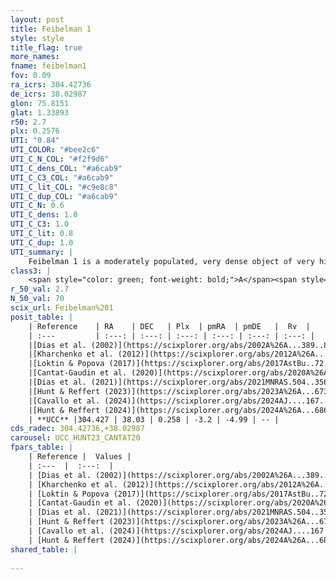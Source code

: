 ```yaml
---
layout: post
title: Feibelman 1
style: style
title_flag: true
more_names: 
fname: feibelman1
fov: 0.09
ra_icrs: 304.42736
de_icrs: 38.02987
glon: 75.8151
glat: 1.33893
r50: 2.7
plx: 0.2576
UTI: "0.84"
UTI_COLOR: "#bee2c6"
UTI_C_N_COL: "#f2f9d6"
UTI_C_dens_COL: "#a6cab9"
UTI_C_C3_COL: "#a6cab9"
UTI_C_lit_COL: "#c9e8c8"
UTI_C_dup_COL: "#a6cab9"
UTI_C_N: 0.6
UTI_C_dens: 1.0
UTI_C_C3: 1.0
UTI_C_lit: 0.8
UTI_C_dup: 1.0
UTI_summary: |
    Feibelman 1 is a moderately populated, very dense object of very high C3 quality. It is well-studied in the literature.
class3: |
    <span style="color: green; font-weight: bold;">A</span><span style="color: green; font-weight: bold;">A</span>
r_50_val: 2.7
N_50_val: 70
scix_url: Feibelman%201
posit_table: |
    | Reference    | RA    | DEC   | Plx  | pmRA  | pmDE   |  Rv  |
    | :---         | :---: | :---: | :---: | :---: | :---: | :---: |
    |[Dias et al. (2002)](https://scixplorer.org/abs/2002A%26A...389..871D) | 304.446 | 38.033 | -- | -2.35 | -2.24 | -8.9 |
    |[Kharchenko et al. (2012)](https://scixplorer.org/abs/2012A%26A...543A.156K) | 304.446 | 38.033 | -- | -1.52 | -0.96 | -- |
    |[Loktin & Popova (2017)](https://scixplorer.org/abs/2017AstBu..72..257L) | 304.44 | 38.033 | -- | -0.504 | -0.464 | -8.9 |
    |[Cantat-Gaudin et al. (2020)](https://scixplorer.org/abs/2020A%26A...640A...1C) | 304.417 | 38.03 | 0.26 | -3.192 | -4.956 | -- |
    |[Dias et al. (2021)](https://scixplorer.org/abs/2021MNRAS.504..356D) | 304.428 | 38.029 | 0.249 | -3.212 | -4.953 | -- |
    |[Hunt & Reffert (2023)](https://scixplorer.org/abs/2023A%26A...673A.114H) | 304.421 | 38.03 | 0.253 | -3.192 | -4.991 | -- |
    |[Cavallo et al. (2024)](https://scixplorer.org/abs/2024AJ....167...12C) | 304.424 | 38.023 | 0.254 | -- | -- | -- |
    |[Hunt & Reffert (2024)](https://scixplorer.org/abs/2024A%26A...686A..42H) | 304.421 | 38.03 | 0.253 | -3.192 | -4.991 | -- |
    | **UCC** |304.427 | 38.03 | 0.258 | -3.2 | -4.99 | -- | 
cds_radec: 304.42736,+38.02987
carousel: UCC_HUNT23_CANTAT20
fpars_table: |
    | Reference |  Values |
    | :---  |  :---:  |
    | [Dias et al. (2002)](https://scixplorer.org/abs/2002A%26A...389..871D) | `E(B-V)=2.124, Dist=1457.0, Age=6.7` |
    | [Kharchenko et al. (2012)](https://scixplorer.org/abs/2012A%26A...543A.156K) | `e_bv=2.124, distance=1457, log_age=6.7` |
    | [Loktin & Popova (2017)](https://scixplorer.org/abs/2017AstBu..72..257L) | `E(B-V)=0.205, Dmod=11.871, logt=8.94` |
    | [Cantat-Gaudin et al. (2020)](https://scixplorer.org/abs/2020A%26A...640A...1C) | `AVNN=1.93, DMNN=12.98, AgeNN=8.14` |
    | [Dias et al. (2021)](https://scixplorer.org/abs/2021MNRAS.504..356D) | `Av=2.099, Dist=3232, logage=8.174, [Fe/H]=0.14` |
    | [Hunt & Reffert (2023)](https://scixplorer.org/abs/2023A%26A...673A.114H) | `AV50=2.458, diffAV50=1.896, MOD50=12.675, logAge50=7.226` |
    | [Cavallo et al. (2024)](https://scixplorer.org/abs/2024AJ....167...12C) | `AV50=2.28, dMod50=12.61, logAge50=8.11, [Fe/H]50=0.55` |
    | [Hunt & Reffert (2024)](https://scixplorer.org/abs/2024A%26A...686A..42H) | `MassJ=848.021` |
shared_table: |
    
---
```

